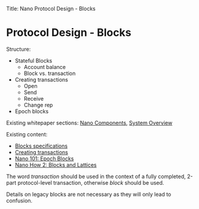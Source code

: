 Title: Nano Protocol Design - Blocks

# Protocol Design - Blocks

Structure:

* Stateful Blocks
    * Account balance
    * Block vs. transaction
* Creating transactions
    * Open
    * Send
    * Receive
    * Change rep
* Epoch blocks

Existing whitepaper sections: [Nano Components](/whitepaper/english/#raiblocks-components), [System Overview](/whitepaper/english/#system-overview)

Existing content:

* [Blocks specifications](/the-basics/#blocks-specifications)
* [Creating transactions](/key-management/#creating-transactions)
* [Nano 101: Epoch Blocks](https://medium.com/nanocurrency/an-epoch-blocks-explainer-aa22905b28db)
* [Nano How 2: Blocks and Lattices](https://medium.com/nano-education/nano-how-2-blocks-and-lattices-c0ccd417bd5a)

The word *transaction* should be used in the context of a fully completed, 2-part protocol-level transaction, otherwise *block* should be used.

Details on legacy blocks are not necessary as they will only lead to confusion.
